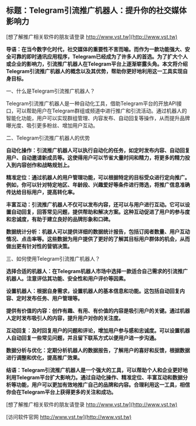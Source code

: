 ## **标题：Telegram引流推广机器人：提升你的社交媒体影响力**

[想了解推广相关软件的朋友请登录 http://www.vst.tw](http://www.vst.tw)

**导语：在当今数字化时代，社交媒体的重要性不言而喻。而作为一款功能强大、安全可靠的即时通讯应用程序，Telegram已经成为了许多人的首选。为了扩大个人或企业的影响力，引流推广机器人在Telegram平台上逐渐崭露头角。本文将介绍Telegram引流推广机器人的概念以及其优势，帮助你更好地利用这一工具实现自身目标。**

一、什么是Telegram引流推广机器人？

Telegram引流推广机器人是一种自动化工具，借助Telegram平台的开放API接口，可以帮助用户在Telegram群组或频道中进行推广和引流活动。通过机器人的智能化功能，用户可以实现群组管理、内容发布、自动回复等操作，从而提升品牌曝光度、吸引更多粉丝、增加用户互动。

二、Telegram引流推广机器人的优势

**自动化操作：引流推广机器人可以执行自动化的任务，如定时发布内容、自动回复用户、自动邀请新成员等。这使得用户可以节省大量时间和精力，将更多的精力投入到内容创作和战略规划上。**

**精准定位：通过机器人的用户管理功能，可以根据特定的目标受众进行定向推广。例如，你可以针对特定地区、年龄段、兴趣爱好等条件进行筛选，将推广信息准确传达给目标用户，提高转化率。**

**丰富互动：引流推广机器人不仅可以发布内容，还可以与用户进行互动。它可以设置自动回复，回答常见问题，提供帮助和解决方案。这种互动促进了用户的参与度和忠诚度，有助于建立良好的品牌形象和口碑。**

**数据统计分析：机器人可以提供详细的数据统计报告，包括订阅者数量、用户互动情况、点击率等。这些数据为用户提供了更好的了解其目标用户群体的机会，从而做出更有针对性的营销决策。**

三、如何使用Telegram引流推广机器人？

**选择合适的机器人：在Telegram机器人市场中选择一款适合自己需求的引流推广机器人。注意评估其功能、安全性和用户评价等因素。**

**设置机器人：根据自身需求，设置机器人的基本信息和功能。这包括自动回复内容、定时发布任务、用户管理等。**

**提供有价值的内容：创作有趣、有用、有价值的内容是吸引用户的关键。通过机器人定时发布吸引人的内容，提升用户对你的关注度。**

**互动回复：及时回复用户的问题和评论，增加用户参与感和忠诚度。可以设置机器人自动回复一些常见问题，并且留下联系方式以便用户进一步沟通。**

**数据分析与优化：定期分析机器人的数据报告，了解用户的喜好和反馈，根据数据进行调整和优化，提高推广效果。**

**结语：Telegram引流推广机器人是一个强大的工具，可以帮助个人和企业更好地利用Telegram平台扩大影响力。通过自动化操作、精准定位、丰富互动和数据分析等功能，用户可以更加有效地推广自己的品牌和内容。合理利用这一工具，相信你会在Telegram平台上获得更多的关注和成功。**

[想了解推广相关软件的朋友请登录 http://www.vst.tw](http://www.vst.tw)


[访问软件官网 http://www.vst.tw](http://www.vst.tw)
